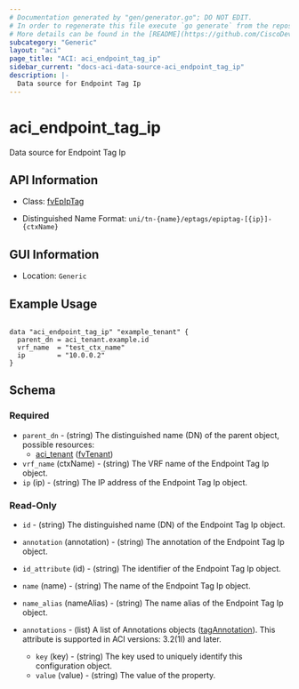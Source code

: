 ```yaml
---
# Documentation generated by "gen/generator.go"; DO NOT EDIT.
# In order to regenerate this file execute `go generate` from the repository root.
# More details can be found in the [README](https://github.com/CiscoDevNet/terraform-provider-aci/blob/master/README.md).
subcategory: "Generic"
layout: "aci"
page_title: "ACI: aci_endpoint_tag_ip"
sidebar_current: "docs-aci-data-source-aci_endpoint_tag_ip"
description: |-
  Data source for Endpoint Tag Ip
---
```


# aci_endpoint_tag_ip #

Data source for Endpoint Tag Ip

## API Information ##

* Class: [fvEpIpTag](https://pubhub.devnetcloud.com/media/model-doc-latest/docs/app/index.html#/objects/fvEpIpTag/overview)


* Distinguished Name Format: `uni/tn-{name}/eptags/epiptag-[{ip}]-{ctxName}`

## GUI Information ##

* Location: `Generic`

## Example Usage ##

```hcl

data "aci_endpoint_tag_ip" "example_tenant" {
  parent_dn = aci_tenant.example.id
  vrf_name  = "test_ctx_name"
  ip        = "10.0.0.2"
}

```

## Schema ##

### Required ###

* `parent_dn` - (string) The distinguished name (DN) of the parent object, possible resources:
  - [aci_tenant](https://registry.terraform.io/providers/CiscoDevNet/aci/latest/docs/resources/tenant) ([fvTenant](https://pubhub.devnetcloud.com/media/model-doc-latest/docs/app/index.html#/objects/fvTenant/overview))
* `vrf_name` (ctxName) - (string) The VRF name of the Endpoint Tag Ip object.
* `ip` (ip) - (string) The IP address of the Endpoint Tag Ip object.

### Read-Only ###

* `id` - (string) The distinguished name (DN) of the Endpoint Tag Ip object.
* `annotation` (annotation) - (string) The annotation of the Endpoint Tag Ip object.
* `id_attribute` (id) - (string) The identifier of the Endpoint Tag Ip object.
* `name` (name) - (string) The name of the Endpoint Tag Ip object.
* `name_alias` (nameAlias) - (string) The name alias of the Endpoint Tag Ip object.

* `annotations` - (list) A list of Annotations objects ([tagAnnotation](https://pubhub.devnetcloud.com/media/model-doc-latest/docs/app/index.html#/objects/tagAnnotation/overview)). This attribute is supported in ACI versions: 3.2(1l) and later.
  * `key` (key) - (string) The key used to uniquely identify this configuration object.
  * `value` (value) - (string) The value of the property.
